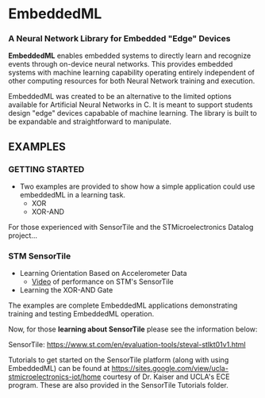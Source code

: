 # EmbeddedML
### A Neural Network Library for Embedded "Edge" Devices

**EmbeddedML** enables embedded systems to directly learn and recognize events through on-device neural networks. This provides embedded systems with machine learning capability operating entirely independent of other computing resources for both Neural Network training and execution.

EmbeddedML was created to be an alternative to the limited options available for Artificial Neural Networks in C. It is meant to support students design  "edge" devices capabable of machine learning. The library is built to be expandable and straightforward to manipulate.
  
## EXAMPLES

### GETTING STARTED 
  - Two examples are provided to show how a simple application could use embeddedML in a learning task.
  	* XOR 
  	* XOR-AND 

For those experienced with SensorTile and the STMicroelectronics Datalog project...

### STM SensorTile
  - Learning Orientation Based on Accelerometer Data
      * [Video](https://youtu.be/phoKZ6RlKD0) of performance on STM's SensorTile 
  - Learning the XOR-AND Gate

The examples are complete EmbeddedML applications demonstrating training and testing EmbeddedML operation.

Now, for those **learning about SensorTile** please see the information below:

SensorTile: https://www.st.com/en/evaluation-tools/steval-stlkt01v1.html

Tutorials to get started on the SensorTile platform (along with using EmbeddedML) can be found at https://sites.google.com/view/ucla-stmicroelectronics-iot/home courtesy of Dr. Kaiser and UCLA's ECE program. These are also provided in the SensorTile Tutorials folder.
